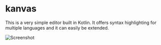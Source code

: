 # kanvas

This is a very simple editor built in Kotlin. It offers syntax highlighting for multiple languages and it can easily be extended.

![Screenshot](https://raw.githubusercontent.com/ftomassetti/kanvas/master/screenshots/screenshot.png)

